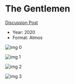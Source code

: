 # The Gentlemen

[Discussion Post](https://www.avsforum.com/threads/bass-eq-for-filtered-movies.2995212/post-59405430)

* Year: 2020
* Format: Atmos

![img 0](https://i.imgur.com/3rxTikT.jpg)

![img 1](https://i.imgur.com/wD0VrNW.png)

![img 2](https://i.imgur.com/AlJBq0s.jpg)

![img 3](https://i.imgur.com/15LASaH.png)

